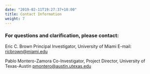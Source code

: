 ```yaml
---
date: "2019-02-11T19:27:37+10:00"
title: Contact Information
weight: 7
---
```



### For questions and clarification, please contact:
Eric C. Brown 
Principal Investigator, University of Miami
E-mail: ricbrown@miami.edu

Pablo Montero-Zamora
Co-Investigator, Project Director, University of Texas-Austin
pmontero@austin.utexas.edu
